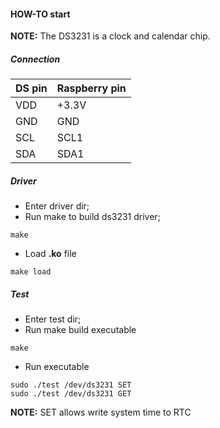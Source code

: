 #### HOW-TO start

**NOTE:** The DS3231 is a clock and calendar chip. 

##### Connection

| DS pin      | Raspberry pin |
| :---        | :---          |
| VDD         | +3.3V         |
| GND         | GND           |
| SCL         | SCL1          |
| SDA         | SDA1          |

##### Driver

- Enter driver dir;
- Run make to build ds3231 driver;

```
make
```
- Load **.ko** file
```
make load
```

##### Test

- Enter test dir;
- Run make build executable
```
make
```
- Run executable
```
sudo ./test /dev/ds3231 SET
sudo ./test /dev/ds3231 GET
```

**NOTE:** SET allows write system time to RTC

